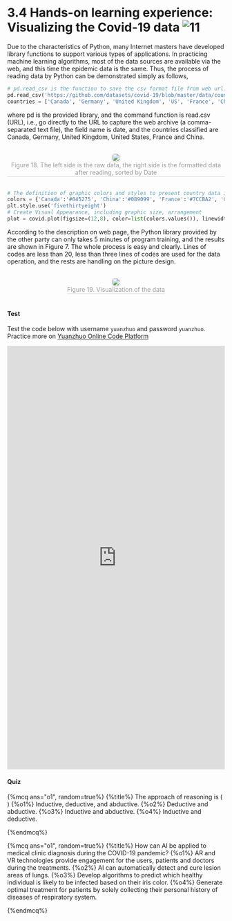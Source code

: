 # 3.4 Hands-on learning experience: Visualizing the Covid-19 data ![11](https://img.shields.io/badge/Age-11%2B-blueviolet)

Due to the characteristics of Python, many Internet masters have developed library functions to support various types of applications. In practicing machine learning algorithms, most of the data sources are available via the web, and this time the epidemic data is the same. Thus, the process of reading data by Python can be demonstrated simply as follows,

```python
# pd.read_csv is the function to save the csv format file from web url.
pd.read_csv('https://github.com/datasets/covid-19/blob/master/data/countries-aggregated.csv ', parse_dates=['Date'])
countries = ['Canada', 'Germany', 'United Kingdom', 'US', 'France', 'China']
```

where pd is the provided library, and the command function is read.csv (URL), i.e., go directly to the URL to capture the web archive (a comma-separated text file), the field name is date, and the countries classified are Canada, Germany, United Kingdom, United States, France and China.

<br>
<center>
    <img style="border-radius: 0.3125em;
    box-shadow: 0 2px 4px 0 rgba(34,36,38,.12),0 2px 10px 0 rgba(34,36,38,.08);"
    src="https://md.hass.live/ai18.png">
    <br>
    <div style="color:orange; border-bottom: 1px solid #d9d9d9;
    display: inline-block;
    color: #999;
    padding: 1px;">Figure 18. The left side is the raw data, the right side is the formatted data after reading, sorted by Date</div>
</center>
<br>

```python
# The definition of graphic colors and styles to present country data in different colors
colors = {'Canada':'#045275', 'China':'#089099', 'France':'#7CCBA2', 'Germany':'#FCDE9C', 'US':'#DC3977', 'United Kingdom':'#7C1D6F'}
plt.style.use('fivethirtyeight')
# Create Visual Appearance, including graphic size, arrangement
plot = covid.plot(figsize=(12,8), color=list(colors.values()), linewidth=5, legend=False)
```

According to the description on web page, the Python library provided by the other party can only takes 5 minutes of program training, and the results are shown in Figure 7. The whole process is easy and clearly. Lines of codes are less than 20, less than three lines of codes are used for the data operation, and the rests are handling on the picture design.

<br>
<center>
    <img style="border-radius: 0.3125em;
    box-shadow: 0 2px 4px 0 rgba(34,36,38,.12),0 2px 10px 0 rgba(34,36,38,.08);"
    src="https://md.hass.live/ai19.png">
    <br>
    <div style="color:orange; border-bottom: 1px solid #d9d9d9;
    display: inline-block;
    color: #999;
    padding: 1px;">Figure 19. Visualization of the data</div>
</center>
<br>

#### Test

Test the code below with username `yuanzhuo` and password `yuanzhuo`. Practice more on [Yuanzhuo Online Code Platform](https://code.yuanzhuo.bnu.edu.cn/)

<iframe src="https://code.yuanzhuo.bnu.edu.cn/user/yuanzhuo/notebooks/AI%20＆%20COVID-19%20Handbook/Chap3.4/visualizing.ipynb" width="100%" height="980" scrolling="yes" border="0" frameborder="no" framespacing="0" allowfullscreen="true"> </iframe>

#### Quiz

{%mcq ans="o1", random=true%}
{%title%}
The approach of reasoning is ( )
{%o1%} Inductive, deductive, and abductive.
{%o2%} Deductive and abductive.
{%o3%} Inductive and abductive.
{%o4%} Inductive and deductive.
<!-- {%hint%} Poor Pluto ... -->
{%endmcq%}

{%mcq ans="o1", random=true%}
{%title%}
How can AI be applied to medical clinic diagnosis during the COVID-19 pandemic?
{%o1%} AR and VR technologies provide engagement for the users, patients and doctors during the treatments.
{%o2%} AI can automatically detect and cure lesion areas of lungs.
{%o3%} Develop algorithms to predict which healthy individual is likely to be infected based on their iris color.
{%o4%} Generate optimal treatment for patients by solely collecting their personal history of diseases of respiratory system.
<!-- {%hint%} Poor Pluto ... -->
{%endmcq%}
